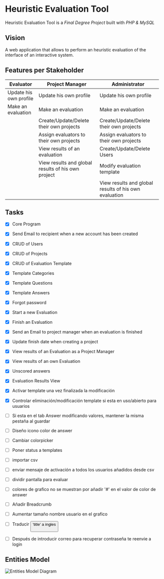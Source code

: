 # Heuristic Evaluation Tool
Heuristic Evaluation Tool is a *Final Degree Project* built with *PHP & MySQL*

## Vision
A web application that allows to perform an heuristic evaluation of the interface of an interactive system.

## Features per Stakeholder

| Evaluator                     | Project Manager                                    | Administrator
| ----------------------------- | -------------------------------------------------- | ----------------------------------------------------- |
| Update his own profile        | Update his own profile                             | Update his own profile                                |
| Make an evaluation            | Make an evaluation                                 | Make an evaluation                                    |
|                               | Create/Update/Delete their own projects            | Create/Update/Delete their own projects               |
|                               | Assign evaluators to their own projects            | Assign evaluators to their own projects               |
|                               | View results of an evaluation                      | Create/Update/Delete Users                            |
|                               | View results and global results of his own project | Modify evaluation template                            |
|                               |                                                    | View results and global results of his own evaluation |
## Tasks
- [x] Core Program
- [x] Send Email to recipient when a new account has been created
- [x] CRUD of Users
- [x] CRUD of Projects
- [x] CRUD of Evaluation Template
- [x] Template Categories
- [x] Template Questions
- [x] Template Answers
- [x] Forgot password
- [x] Start a new Evaluation
- [x] Finish an Evaluation
- [x] Send an Email to project manager when an evaluation is finished
- [x] Update finish date when creating a project
- [x] View results of an Evaluation as a Project Manager
- [x] View results of an own Evaluation
- [x] Unscored answers
- [x] Evaluation Results View
- [x] Activar template una vez finalizada la modificación
- [x] Controlar eliminación/modificación template si esta en uso/abierto para usuarios
- [ ] Si esta en el tab Answer modificando valores, mantener la misma pestaña al guardar
- [ ] Diseño icono color de answer
- [ ] Cambiar colorpicker
- [ ] Poner status a templates
- [ ] importar csv
- [ ] enviar mensaje de activación a todos los usuarios añadidos desde csv
- [ ] dividir pantalla para evaluar
- [ ] colores de grafico no se muestran por añadir '#' en el valor de color de answer
- [ ] Añadir Breadcrumb
- [ ] Aumentar tamaño nombre usuario en el grafico
- [ ] Traducir <button>'title' a ingles
- [ ] Después de introducir correo para recuperar contraseña te reenvie a login


## Entities Model
![Entities Model Diagram](http://www.plantuml.com/plantuml/png/ZLJHRze-47xFNt5B7qeaMh9rrNv229LHkY6rwuJONjOAcVWW7ewTsKufclQ_xsm2oQHE-_5Y--wxxpj_vt1b7JEkAcHq2fNAT56WSk1o12aKmXAbte9OmKvNfmQXiaAjWM1bvT30LhWS61XqGZ7WmfQIxOZ9ReGgcM45y5B0HPf6hpYkFE6SBILs52kmoz5c2MIIMGi-0Cn2x8Cn30RGcNTFRcv6z4jWE2JEhLUdZhJaiD86IYCAPdQmGQ-uDeYA6fFQX6obn8yAAS4KfmD7OpDjCEIKTWjLINbiggPQ45NdEO71SlWyw2s7XtnD5b91eH_KF2WS6-21EK0h3wXywvhyDE3OsW9xOa9w3_eK7uZXe2S8GP8is_J7zxVti-61jGjRAiFwKe9gwsqmYzRS5R8EPPhxotQ2PUDnucU0s2U8A_kz7er5-I6Vq-HwmN6qvxxyv4uRZ7B14GfqkUPsVx2EbBNRbMWZuaBbX1D-lvzVPT5q8Vv2ouFg-0M42g_6xgYqIE84VaPjMwVN2Km_pISV9hFew9BH4by8rtPZGLOb2NmTpSOVHxDlRoyV6qp9hDrgmvlqnPjMUYMCTTwdlvHBzb9wZVwX71iAjzuT4U_InoZJbNAcYP7chuCfTOvy6UztPCsji0xq2lOHWVP_EYEiJjeYljVZ-R-qfLeQ_HqpHwgVzxkMQXtvXoZBd7X2U3-Tj_Jvmi-u0MK6cHDQBJXp2DUZ-MG-lPiq1N-QUPcslFQVj16bhsuGhzEKC5AeJRk8hkMVcq4Pn6mkIXlvHk3i30xUzo4UGGZwRy9QiLR87vJJe1KUK75K6-Ch0xWfwuI_BV_uOEslHI6NCmLfyg0oMhCG36pQGA4DGarcu-WA5QyA-Hi0)
